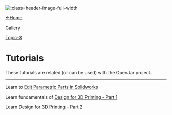 ![](https://d2t1xqejof9utc.cloudfront.net/pictures/files/245626/original.png?1683986640 ':class=header-image-full-width')

[←Home](home.md)

[Gallery](topic_gallery.md)

[Topic-3](topic-3.md)

# Tutorials

These tutorials are related (or can be used) with the OpenJar project.

-----

Learn to [Edit Parametric Parts in Solidworks](https://grabcad.com/tutorials/how-to-edit-parametric-parts-solidworks)

Learn fundamentals of [Design for 3D Printing - Part 1](https://youtu.be/HYnm2MD0Nks)

Learn [Design for 3D Printing - Part 2](https://youtu.be/LMyhFwJscI0)
